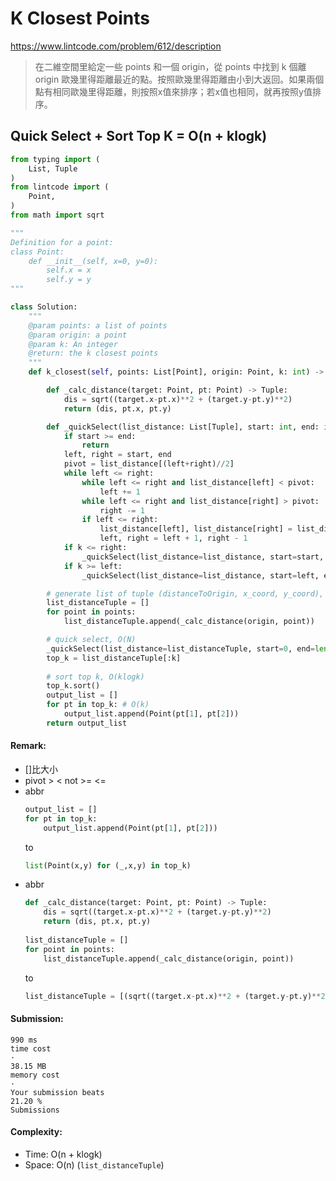 # K Closest Points
https://www.lintcode.com/problem/612/description
>在二維空間里給定一些 points 和一個 origin，從 points 中找到 k 個離 origin 歐幾里得距離最近的點。按照歐幾里得距離由小到大返回。如果兩個點有相同歐幾里得距離，則按照x值來排序；若x值也相同，就再按照y值排序。

## Quick Select + Sort Top K = O(n + klogk)
```python
from typing import (
    List, Tuple
)
from lintcode import (
    Point,
)
from math import sqrt

"""
Definition for a point:
class Point:
    def __init__(self, x=0, y=0):
        self.x = x
        self.y = y
"""

class Solution:
    """
    @param points: a list of points
    @param origin: a point
    @param k: An integer
    @return: the k closest points
    """
    def k_closest(self, points: List[Point], origin: Point, k: int) -> List[Point]:

        def _calc_distance(target: Point, pt: Point) -> Tuple:
            dis = sqrt((target.x-pt.x)**2 + (target.y-pt.y)**2)
            return (dis, pt.x, pt.y)

        def _quickSelect(list_distance: List[Tuple], start: int, end: int, k: int):
            if start >= end:
                return
            left, right = start, end
            pivot = list_distance[(left+right)//2]
            while left <= right:
                while left <= right and list_distance[left] < pivot:
                    left += 1
                while left <= right and list_distance[right] > pivot:
                    right -= 1
                if left <= right:
                    list_distance[left], list_distance[right] = list_distance[right], list_distance[left]
                    left, right = left + 1, right - 1
            if k <= right:
                _quickSelect(list_distance=list_distance, start=start, end=right, k=k)
            if k >= left:
                _quickSelect(list_distance=list_distance, start=left, end=end, k=k)

        # generate list of tuple (distanceToOrigin, x_coord, y_coord), O(N)
        list_distanceTuple = []
        for point in points:
            list_distanceTuple.append(_calc_distance(origin, point))

        # quick select, O(N)
        _quickSelect(list_distance=list_distanceTuple, start=0, end=len(list_distanceTuple)-1, k=k-1)
        top_k = list_distanceTuple[:k]
        
        # sort top k, O(klogk)
        top_k.sort()
        output_list = []
        for pt in top_k: # O(k)
            output_list.append(Point(pt[1], pt[2]))
        return output_list
```
#### Remark:
- []比大小
- pivot > < not >= <=
- abbr
    ```python
    output_list = []
    for pt in top_k:
        output_list.append(Point(pt[1], pt[2]))
    ``` 
    to
    ```python
    list(Point(x,y) for (_,x,y) in top_k)
    ```
- abbr
    ```python
    def _calc_distance(target: Point, pt: Point) -> Tuple:
        dis = sqrt((target.x-pt.x)**2 + (target.y-pt.y)**2)
        return (dis, pt.x, pt.y)
            
    list_distanceTuple = []
    for point in points:
        list_distanceTuple.append(_calc_distance(origin, point))
    ``` 
    to
    ```python
    list_distanceTuple = [(sqrt((target.x-pt.x)**2 + (target.y-pt.y)**2), point.x, point.y) for point in points]
    ```
#### Submission:
```
990 ms
time cost
·
38.15 MB
memory cost
·
Your submission beats
21.20 %
Submissions
```
#### Complexity:
- Time: O(n + klogk)
- Space: O(n) (`list_distanceTuple`)
